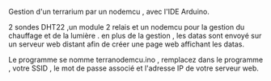 Gestion d'un terrarium par un nodemcu , avec l'IDE Arduino.

2 sondes DHT22 ,un module 2 relais et un nodemcu pour la  gestion du chauffage et de la lumière .
en plus de la gestion , les datas sont envoyé sur un serveur web distant afin de créer une page web affichant les datas.

Le programme se nomme terranodemcu.ino , remplacez dans le programme , votre SSID , le mot de passe associé et l'adresse IP de votre serveur web.
